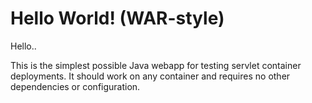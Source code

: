 Hello World! (WAR-style)
===============
Hello..

This is the simplest possible Java webapp for testing servlet container deployments.  It should work on any container and requires no other dependencies or configuration.
